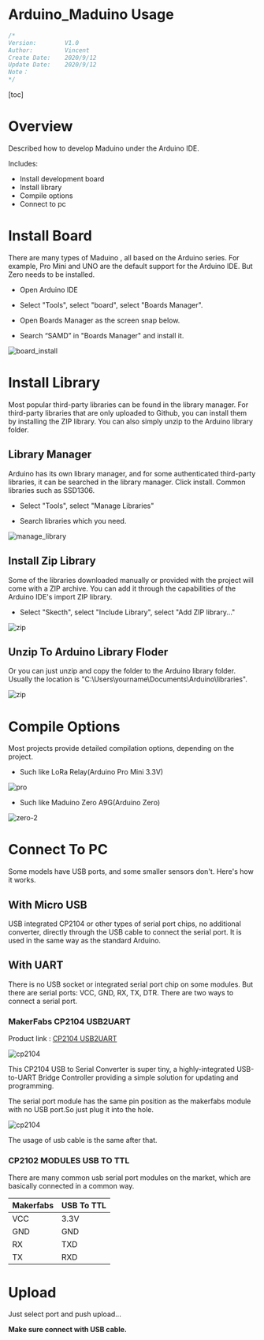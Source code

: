 # Arduino_Maduino Usage

```c++
/*
Version:		V1.0
Author:			Vincent
Create Date:	2020/9/12
Update Date:	2020/9/12
Note：
*/
```

[toc]

# Overview

Described how to develop Maduino under the Arduino IDE. 

Includes: 

- Install development board
- Install library
- Compile options
- Connect to pc

# Install Board

There are many types of Maduino , all based on the Arduino series. For example, Pro Mini and UNO are the default support for the Arduino IDE. But Zero needs to be installed.

- Open Arduino IDE
- Select "Tools", select "board", select "Boards Manager".
- Open Boards Manager as the screen snap below. 

- Search “SAMD” in "Boards Manager" and install it.

![board_install](md_pic/board_install.jpg)



# Install Library

Most popular third-party libraries can be found in the library manager. For third-party libraries that are only uploaded to Github,  you can install them by installing the ZIP library. You can also simply unzip to the Arduino library folder.

## Library Manager

Arduino has its own library manager, and for some authenticated third-party libraries, it can be searched in the library manager. Click install. Common libraries such as SSD1306.

- Select "Tools", select "Manage Libraries"

- Search libraries which you need.

![manage_library](md_pic/library.png)

## Install Zip Library

Some of the libraries downloaded manually or provided with the project will come with a ZIP archive. You can add it through the capabilities of the Arduino IDE's import ZIP library.

- Select "Skecth", select "Include Library", select "Add ZIP library..."

![zip](md_pic/zip_lib.png)

## Unzip To Arduino Library Floder

Or you can just unzip and copy the folder to the Arduino library folder. Usually the location is "C:\Users\yourname\Documents\Arduino\libraries".

![zip](md_pic/zip_lib-2.png)



# Compile Options

Most projects provide detailed compilation options, depending on the project.

- Such like LoRa Relay(Arduino Pro Mini 3.3V)

![pro](md_pic/pro.png)

- Such like Maduino  Zero A9G(Arduino Zero)

![zero-2](md_pic/zero-2.png)

# Connect To PC

Some models have USB ports, and some smaller sensors don't. Here's how it works.

## With Micro USB

USB integrated CP2104 or other types of serial port chips, no additional converter, directly through the USB cable to connect the serial port. It is used in the same way as the standard Arduino.

##  With UART

There is no USB socket or integrated serial port chip on some modules. But there are serial ports: VCC, GND, RX, TX, DTR. There are two ways to connect a serial port.

### MakerFabs CP2104 USB2UART

Product link : [CP2104 USB2UART](https://www.makerfabs.com/cp2104-usb-to-serial-converter.html)

![cp2104](md_pic/cp2104.png)

This CP2104 USB to Serial Converter is super tiny, a highly-integrated USB-to-UART Bridge Controller providing a simple solution for updating and programming.

The serial port module has the same pin position as the makerfabs module with no USB port.So just plug it into the hole.

![cp2104](md_pic/cp2104-2.png)

The usage of usb cable is the same after that.

### CP2102 MODULES USB TO TTL

There are many common usb serial port modules on the market, which are basically connected in a common way.

| Makerfabs | USB To TTL |
| --------- | ---------- |
| VCC       | 3.3V       |
| GND       | GND        |
| RX        | TXD        |
| TX        | RXD        |

# Upload

Just select port and push upload...

**Make sure connect with USB cable.**